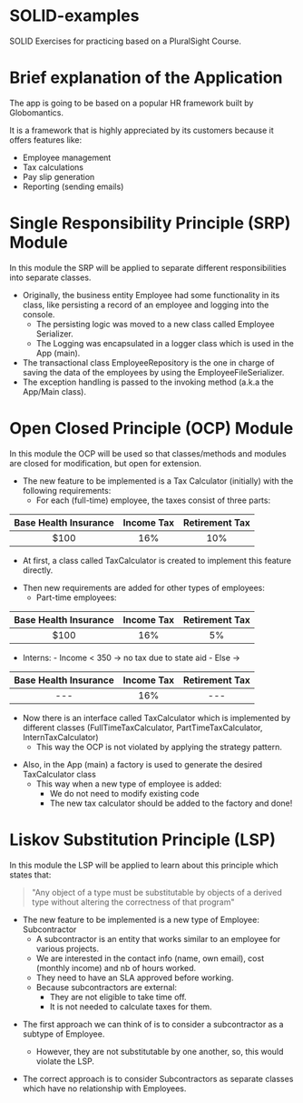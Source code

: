 # SOLID-examples

SOLID Exercises for practicing based on a PluralSight Course.

# Brief explanation of the Application

The app is going to be based on a popular HR framework built by Globomantics.

It is a framework that is highly appreciated by its customers because it offers features like:

- Employee management
- Tax calculations
- Pay slip generation
- Reporting (sending emails)

# Single Responsibility Principle (SRP) Module

In this module the SRP will be applied to separate different responsibilities into separate classes.

- Originally, the business entity Employee had some functionality in its class, like persisting a record of an employee and logging into the console.
  - The persisting logic was moved to a new class called Employee Serializer.
  - The Logging was encapsulated in a logger class which is used in the App (main).
- The transactional class EmployeeRepository is the one in charge of saving the data of the employees by using the EmployeeFileSerializer.
- The exception handling is passed to the invoking method (a.k.a the App/Main class).

# Open Closed Principle (OCP) Module

In this module the OCP will be used so that classes/methods and modules are closed for modification, but open for extension.

- The new feature to be implemented is a Tax Calculator (initially) with the following requirements:
  - For each (full-time) employee, the taxes consist of three parts:
  <p align="center">

| Base Health Insurance | Income Tax | Retirement Tax |
| :-------------------: | :--------: | :------------: |
|         $100          |    16%     |      10%       |

</p>

- At first, a class called TaxCalculator is created to implement this feature directly.

* Then new requirements are added for other types of employees:
  - Part-time employees:

<p align="center">

| Base Health Insurance | Income Tax | Retirement Tax |
| :-------------------: | :--------: | :------------: |
|         $100          |    16%     |       5%       |

</p>

- Interns: - Income < 350 -> no tax due to state aid - Else ->
<p align="center">

| Base Health Insurance | Income Tax | Retirement Tax |
| :-------------------: | :--------: | :------------: |
|          ---          |    16%     |      ---       |

</p>

- Now there is an interface called TaxCalculator which is implemented by different classes (FullTimeTaxCalculator, PartTimeTaxCalculator, InternTaxCalculator)
  - This way the OCP is not violated by applying the strategy pattern.

* Also, in the App (main) a factory is used to generate the desired TaxCalculator class
  - This way when a new type of employee is added:
    - We do not need to modify existing code
    - The new tax calculator should be added to the factory and done!

# Liskov Substitution Principle (LSP)

In this module the LSP will be applied to learn about this principle which states that:

> "Any object of a type must be substitutable by objects of a derived type without altering the correctness of that program"

- The new feature to be implemented is a new type of Employee: Subcontractor
  - A subcontractor is an entity that works similar to an employee for various projects.
  - We are interested in the contact info (name, own email), cost (monthly income) and nb of hours worked.
  - They need to have an SLA approved before working.
  - Because subcontractors are external:
    - They are not eligible to take time off.
    - It is not needed to calculate taxes for them.

* The first approach we can think of is to consider a subcontractor as a subtype of Employee.

  - However, they are not substitutable by one another, so, this would violate the LSP.

* The correct approach is to consider Subcontractors as separate classes which have no relationship with Employees.
